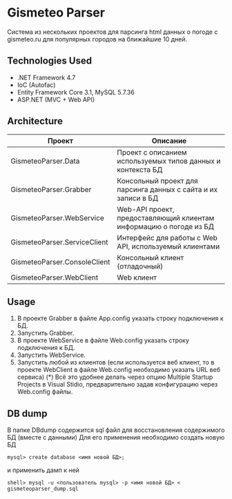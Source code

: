# Gismeteo Parser
Система из нескольких проектов для парсинга html данных о погоде с gismeteo.ru для популярных городов на ближайшие 10 дней.

## Technologies Used
- .NET Framework 4.7
- IoC (Autofac)
- Entity Framework Core 3.1, MySQL 5.7.36
- ASP.NET (MVC + Web API)

## Architecture
| Проект      | Описание |
| ----------- | ----------- |
| GismeteoParser.Data | Проект с описанием используемых типов данных и контекста БД |
| GismeteoParser.Grabber | Консольный проект для парсинга данных с сайта и их записи в БД |
| GismeteoParser.WebService | Web-API проект, предоставляющий клиентам информацию о погоде из БД |
| GismeteoParser.ServiceClient | Интерфейс для работы с Web API, используемый клиентами |
| GismeteoParser.ConsoleClient | Консольный клиент (отладочный) |
| GismeteoParser.WebClient | Web клиент |

## Usage
1. В проекте Grabber в файле App.config указать строку подключения к БД.
2. Запустить Grabber.
3. В проекте WebService в файле Web.config указать строку подключения к БД.
4. Запустить WebService.
5. Запустить любой из клиентов (если используется веб клиент, то в проекте WebClient в файле Web.config необходимо указать URL веб сервиса)
(*) Всё это удобнее делать через опцию Multiple Startup Projects в Visual Stidio, предварительно задав конфигурацию через Web.config файлы.

## DB dump
В папке DBdump содержится sql файл для восстановления содержимого БД (вместе с данными)
Для его применения необходимо создать новую БД 
```
mysql> create database <имя новой БД>;
```
и применить дамп к ней
```
shell> mysql -u <пользователь mysql> -p <имя новой БД> < gismeteoparser_dump.sql
```


